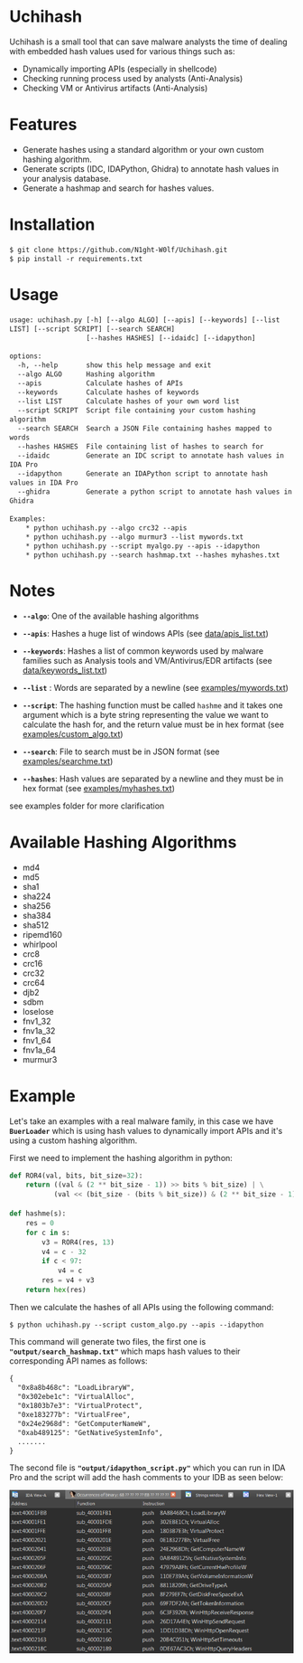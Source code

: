 # Uchihash

Uchihash is a small tool that can save malware analysts the time of dealing with embedded hash values used for various things such as:

- Dynamically importing APIs (especially in shellcode)
- Checking running process used by analysts (Anti-Analysis)
- Checking VM or Antivirus artifacts (Anti-Analysis)

# Features

- Generate hashes using a standard algorithm or your own custom hashing algorithm.
- Generate scripts (IDC, IDAPython, Ghidra) to annotate hash values in your analysis database.
- Generate a hashmap and search for hashes values.

# Installation

```
$ git clone https://github.com/N1ght-W0lf/Uchihash.git
$ pip install -r requirements.txt
```

# Usage

```
usage: uchihash.py [-h] [--algo ALGO] [--apis] [--keywords] [--list LIST] [--script SCRIPT] [--search SEARCH]
                   [--hashes HASHES] [--idaidc] [--idapython]

options:
  -h, --help       show this help message and exit
  --algo ALGO      Hashing algorithm
  --apis           Calculate hashes of APIs
  --keywords       Calculate hashes of keywords
  --list LIST      Calculate hashes of your own word list
  --script SCRIPT  Script file containing your custom hashing algorithm
  --search SEARCH  Search a JSON File containing hashes mapped to words
  --hashes HASHES  File containing list of hashes to search for
  --idaidc         Generate an IDC script to annotate hash values in IDA Pro
  --idapython      Generate an IDAPython script to annotate hash values in IDA Pro
  --ghidra         Generate a python script to annotate hash values in Ghidra

Examples:
    * python uchihash.py --algo crc32 --apis
    * python uchihash.py --algo murmur3 --list mywords.txt
    * python uchihash.py --script myalgo.py --apis --idapython
    * python uchihash.py --search hashmap.txt --hashes myhashes.txt
```

# Notes

- **`--algo`**: One of the available hashing algorithms

- **`--apis`**: Hashes a huge list of windows APIs (see [data/apis_list.txt](https://github.com/N1ght-W0lf/Uchihash/blob/main/data/apis_list.txt))
- **`--keywords`**: Hashes a list of common keywords used by malware families such as Analysis tools and VM/Antivirus/EDR artifacts (see [data/keywords_list.txt](https://github.com/N1ght-W0lf/Uchihash/blob/main/data/keywords_list.txt))
- **`--list`** :  Words are separated by a newline (see [examples/mywords.txt](https://github.com/N1ght-W0lf/Uchihash/blob/main/examples/mywords.txt))
- **`--script`**: The hashing function must be called `hashme` and it takes one argument which is a byte string representing the value we want to calculate the hash for, and the return value must be in hex format (see [examples/custom_algo.txt](https://github.com/N1ght-W0lf/Uchihash/blob/main/examples/custom_algo.py))
- **`--search`**: File to search must be in JSON format (see [examples/searchme.txt](https://github.com/N1ght-W0lf/Uchihash/blob/main/examples/searchme.txt))
- **`--hashes`**: Hash values are separated by a newline and they must be in hex format (see [examples/myhashes.txt](https://github.com/N1ght-W0lf/Uchihash/blob/main/examples/myhashes.txt))

see examples folder for more clarification

# Available Hashing Algorithms

- md4
- md5
- sha1
- sha224
- sha256
- sha384
- sha512
- ripemd160
- whirlpool
- crc8
- crc16
- crc32
- crc64
- djb2
- sdbm
- loselose
- fnv1_32
- fnv1a_32
- fnv1_64
- fnv1a_64
- murmur3

# Example

Let's take an examples with a real malware family, in this case we have **`BuerLoader`** which is using hash values to dynamically import APIs and it's using a custom hashing algorithm.

First we need to implement the hashing algorithm in python:

```python
def ROR4(val, bits, bit_size=32):
    return ((val & (2 ** bit_size - 1)) >> bits % bit_size) | \
           (val << (bit_size - (bits % bit_size)) & (2 ** bit_size - 1))
    
def hashme(s):
    res = 0
    for c in s:
        v3 = ROR4(res, 13)
        v4 = c - 32
        if c < 97:
            v4 = c
        res = v4 + v3
    return hex(res)
```

Then we calculate the hashes of all APIs using the following command:

```
$ python uchihash.py --script custom_algo.py --apis --idapython
```

This command will generate two files, the first one is **`"output/search_hashmap.txt"`** which maps hash values to their corresponding API names as follows:

```
{
  "0x8a8b468c": "LoadLibraryW",
  "0x302ebe1c": "VirtualAlloc",
  "0x1803b7e3": "VirtualProtect",
  "0xe183277b": "VirtualFree",
  "0x24e2968d": "GetComputerNameW",
  "0xab489125": "GetNativeSystemInfo",
  .......
}
```

The second file is **`"output/idapython_script.py"`** which you can run in IDA Pro and the script will add the hash comments to your IDB as seen below:

<img src="screenshots/ida_result.png" />

